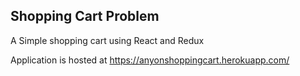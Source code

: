 ## Shopping Cart Problem
A Simple shopping cart using React and Redux

Application is hosted at https://anyonshoppingcart.herokuapp.com/

